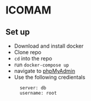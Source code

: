 # ICOMAM

## Set up

- Download and install docker
- Clone repo
- `cd` into the repo
- run `docker-compose up`
- navigate to [phpMyAdmin](http://localhost:8082)
- Use the following credientals
  ```
    server: db
    username: root
    ```
